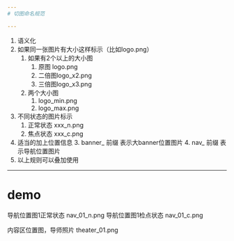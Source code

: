 ```yaml
---
# 切图命名规范

---
```

  1. 语义化
  2. 如果同一张图片有大小这样标示（比如logo.png）
        1. 如果有2个以上的大小图
            1. 原图 logo.png
            2. 二倍图logo_x2.png
            3. 三倍图logo_x3.png
        2. 两个大小图
            1. logo_min.png
            2. logo_max.png
  3. 不同状态的图片标示
        1. 正常状态 xxx_n.png
        2. 焦点状态 xxx_c.png
  4. 适当的加上位置信息
        3. banner_ 前缀 表示大banner位置图片
        4. nav_ 前缀 表示导航位置图片
  5. 以上规则可以叠加使用


---
# demo

导航位置图1正常状态 nav_01_n.png
导航位置图1检点状态 nav_01_c.png

内容区位置图，导师照片
theater_01.png

